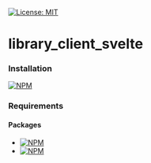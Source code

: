 [![License: MIT](https://img.shields.io/badge/License-MIT-yellow.svg)](https://opensource.org/licenses/MIT)

# library_client_svelte

### Installation

[![NPM](https://nodei.co/npm/@thzero/library_client_svelte.png?compact=true)](https://npmjs.org/package/@thzero/library_client_svelte)

### Requirements

#### Packages

* [![NPM](https://nodei.co/npm/@thzero/library_common.png?compact=true)](https://npmjs.org/package/@thzero/library_common)
* [![NPM](https://nodei.co/npm/@thzero/library_client.png?compact=true)](https://npmjs.org/package/@thzero/library_client)
